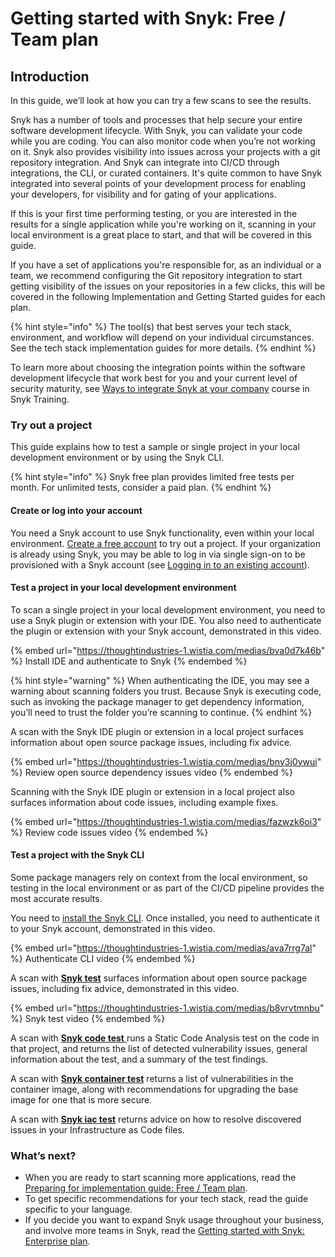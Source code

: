 # Getting started with Snyk: Free / Team plan

## Introduction

In this guide, we’ll look at how you can try a few scans to see the results.

Snyk has a number of tools and processes that help secure your entire software development lifecycle. With Snyk, you can validate your code while you are coding. You can also monitor code when you’re not working on it. Snyk also provides visibility into issues across your projects with a git repository integration. And Snyk can integrate into CI/CD through integrations, the CLI, or curated containers. It's quite common to have Snyk integrated into several points of your development process for enabling your developers, for visibility and for gating of your applications.

If this is your first time performing testing, or you are interested in the results for a single application while you're working on it, scanning in your local environment is a great place to start, and that will be covered in this guide.&#x20;

If you have a set of applications you're responsible for, as an individual or a team, we recommend configuring the Git repository integration to start getting visibility of the issues on your repositories in a few clicks, this will be covered in the following Implementation and Getting Started guides for each plan.

{% hint style="info" %}
The tool(s) that best serves your tech stack, environment, and workflow will depend on your individual circumstances. See the tech stack implementation guides for more details.
{% endhint %}

To learn more about choosing the integration points within the software development lifecycle that work best for you and your current level of security maturity, see [Ways to integrate Snyk at your company](https://training.snyk.io/courses/ways-to-use-snyk) course in Snyk Training.

### Try out a project

This guide explains how to test a sample or single project in your local development environment or by using the Snyk CLI.

{% hint style="info" %}
Snyk free plan provides limited free tests per month. For unlimited tests, consider a paid plan.
{% endhint %}

#### Create or log into your account

You need a Snyk account to use Snyk functionality, even within your local environment. [Create a free account](../getting-started/quickstart/create-a-snyk-account/) to try out a project. If your organization is already using Snyk, you may be able to log in via single sign-on to be provisioned with a Snyk account (see [Logging in to an existing account](../getting-started/quickstart/create-a-snyk-account/logging-in-to-an-existing-account.md)).

#### Test a project in your local development environment

To scan a single project in your local development environment, you need to use a Snyk plugin or extension with your IDE. You also need to authenticate the plugin or extension with your Snyk account, demonstrated in this video.

{% embed url="https://thoughtindustries-1.wistia.com/medias/bva0d7k46b" %}
Install IDE and authenticate to Snyk
{% endembed %}

{% hint style="warning" %}
When authenticating the IDE, you may see a warning about scanning folders you trust. Because Snyk is executing code, such as invoking the package manager to get dependency information, you’ll need to trust the folder you’re scanning to continue.
{% endhint %}

A scan with the Snyk IDE plugin or extension in a local project surfaces information about open source package issues, including fix advice.

{% embed url="https://thoughtindustries-1.wistia.com/medias/bny3j0ywui" %}
Review open source dependency issues video
{% endembed %}

Scanning with the Snyk IDE plugin or extension in a local project also surfaces information about code issues, including example fixes.

{% embed url="https://thoughtindustries-1.wistia.com/medias/fazwzk6oi3" %}
Review code issues video
{% endembed %}

#### Test a project with the Snyk CLI

Some package managers rely on context from the local environment, so testing in the local environment or as part of the CI/CD pipeline provides the most accurate results.

You need to [install the Snyk CLI](../snyk-cli/install-the-snyk-cli/). Once installed, you need to authenticate it to your Snyk account, demonstrated in this video.

{% embed url="https://thoughtindustries-1.wistia.com/medias/ava7rrg7al" %}
Authenticate CLI video
{% endembed %}

A scan with [**Snyk test**](../scan-application-code/snyk-open-source/use-snyk-open-source-from-the-cli/) surfaces information about open source package issues, including fix advice, demonstrated in this video.

{% embed url="https://thoughtindustries-1.wistia.com/medias/b8vrvtmnbu" %}
Snyk test video
{% endembed %}

A scan with [**Snyk code test** ](../scan-application-code/snyk-code/cli-for-snyk-code/)runs a Static Code Analysis test on the code in that project, and returns the list of detected vulnerability issues, general information about the test, and a summary of the test findings.

A scan with [**Snyk container test**](../scan-containers/snyk-cli-for-container-security/) returns a list of vulnerabilities in the container image, along with recommendations for upgrading the base image for one that is more secure.

A scan with [**Snyk iac test**](../scan-cloud-configurations/snyk-infrastructure-as-code/snyk-cli-for-infrastructure-as-code/) returns advice on how to resolve discovered issues in your Infrastructure as Code files.

### What’s next?

* When you are ready to start scanning more applications, read the [Preparing for implementation guide: Free / Team plan](preparing-for-implementation-free-team-plan.md).
* To get specific recommendations for your tech stack, read the guide specific to your language.
* If you decide you want to expand Snyk usage throughout your business, and involve more teams in Snyk, read the [Getting started with Snyk: Enterprise plan](../enterprise-setup/getting-started-with-snyk-enterprise-plan.md).
